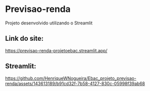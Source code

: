 # Previsao-renda

Projeto desenvolvido utilizando o Streamlit


## Link do site:

https://previsao-renda-projetoebac.streamlit.app/ 



## Streamlit:

https://github.com/HenriqueWNogueira/Ebac_projeto_previsao-renda/assets/143613189/b91cd32f-7b58-4127-830c-05998f39ab68




